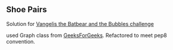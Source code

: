 Shoe Pairs
-
Solution for [Vangelis the Batbear and the Bubbles challenge](https://csacademy.com/ieeextreme-practice/task/979a09a0cd8c4e98dd0a690f39a55bd2/)

used Graph class from [GeeksForGeeks](https://www.geeksforgeeks.org/detect-cycle-undirected-graph/). Refactored to meet pep8 convention.